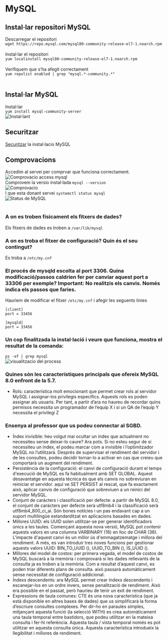 # MySQL
## Instal·lar repositori MySQL
Descarregar el repositori <br>```wget https://repo.mysql.com/mysql80-community-release-el7-1.noarch.rpm```<br><br>
Instal·lar el repositori <br>```yum localinstall mysql80-community-release-el7-1.noarch.rpm```<br><br>
Verifiquem que s’ha afegit correctament <br>```yum repolist enabled | grep "mysql.*-community.*"```<br><br>
## Instal·lar MySQL
Instal·lar
<br>```yum install mysql-community-server```<br>
![Instal·lant](https://github.com/mperalsapa/m10-dgarcia-mperal/blob/master/Captura%20de%20pantalla%202020-10-05%20174927.png)

## Securitzar
[Securitzar](https://github.com/mperalsapa/m10-dgarcia-mperal/blob/master/README.md#securitzar) la instal·lacio MySQL

## Comprovacions
Accedim al servei per comprvar que funciona correctament.<br>
![Comprovacio access mysql](https://i.imgur.com/wGJPvDx.png)<br>
Comprovem la versio instal·lada ```mysql --version```<br>
![Comprovacio](https://i.imgur.com/bnqtVen.png)<br>
I que esta donant servei ```systemctl status mysql```<br>
![Status de MySQL](https://i.imgur.com/fd40eUe.png)<br><br>

###	A on es troben físicament els fitxers de dades?
Els fitxers de dades es troben a ```/var/lib/mysql```
###	A on es troba el fitxer de configuració? Quin és el seu contingut?
Es troba a ```/etc/my.cnf```

###	El procés de mysqld escolta al port 3306. Quina modificació/passos caldrien fer per canviar aquest port a 33306 per exemple? Important: No realitzis els canvis. Només indica els passos que faries.
Hauriem de modificar el fitxer ```/etc/my.cnf``` i afegir les seguents linies<br>
```
[client]
port = 33456

[mysqld]
port = 33456
```

###	Un cop finalitzada la instal·lació i veure que funciona, mostra el resultat de la comanda:<br>
```ps -ef | grep mysql```<br>
![visualitzacio del process](https://i.imgur.com/2yIJhlc.png)

###	Quines són les característiques principals que ofereix MySQL 8.0 enfront de la 5.7.<br>

- Rols: característica molt emocionant que permet crear rols al servidor MySQL i assignar-los privilegis específics. Aquests rols es poden assignar als usuaris. Per tant, a partir d’ara no haureu de recordar quins permisos necessita un programador de l’equip X i si un QA de l’equip Y necessita el privilegi Z<br>
###	Ensenya al professor que us podeu connectar al SGBD.
- Índex invisible: heu volgut mai ocultar un índex que actualment no necessiteu sense deixar-lo caure? Ara pots. Si no esteu segur de si necessiteu un índex, el podeu marcar com a invisible i l’optimitzador MySQL no l’utilitzarà. Després de supervisar el rendiment del servidor i de les consultes, podeu decidir tornar-lo a activar en cas que creieu que comportarà un augment del rendiment.
- Persistència de la configuració: el canvi de configuració durant el temps d'execució de MySQL es fa habitualment amb SET GLOBAL. Aquest desavantatge en aquesta tècnica és que els canvis no sobreviuran en reiniciar el servidor. aquí ve SET PERSIST al rescat, que fa exactament això, aplicar canvis de configuració que sobreviuen a un reinici del servidor MySQL.
- Conjunt de caràcters i classificació per defecte: a partir de MySQL 8.0, el conjunt de caràcters per defecte serà utf8mb4 i la classificació serà utf8mb4_800_ci_ai. Són bones notícies i un pas endavant cap a un suport multilingüe estandarditzat en aplicacions basades en dades.
- Millores UUID: els UUID solen utilitzar-se per generar identificadors únics a les taules. Començant aquesta nova versió, MySQL pot contenir aquests valors en una columna VARBINARY (16) en lloc de CHAR (36). L'impacte d'aquest canvi és un millor ús d'emmagatzematge i millora del rendiment. A més, es van introduir tres noves funcions per gestionar aquests valors UUID: BIN_TO_UUID (), UUID_TO_BIN (), IS_UUID ().
- Millores del model de costos: per primera vegada, el model de costos de MySQL buscarà a la memòria i comprovarà si les dades rellevants de la consulta ja es troben a la memòria. Com a resultat d’aquest canvi, es poden triar diferents plans de consulta. això passarà automàticament sense necessitat de configuració addicional.
- Índexs descendents: ara MySQL permet crear índexs descendents i escanejar-los en un ordre invers, sense penalització de rendiment. Això era possible en el passat, però hauríeu de tenir un èxit de rendiment.
- Expressions de taula comunes: CTE és una nova característica (que ja està disponible en altres bases de dades) que us simplificarà la forma d’escriure consultes complexes. Per dir-ho en paraules simples, mitjançant aquesta funció (la selecció WITH) es crea automàticament una taula temporal entre bastidors, que podeu utilitzar en la mateixa consulta i fer-hi referència. Aquesta taula / vista temporal només es pot utilitzar en aquesta consulta única. Aquesta característica introdueix la llegibilitat i millores de rendiment.
